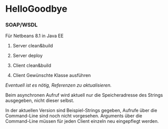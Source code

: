 # HelloGoodbye
### SOAP/WSDL

Für Netbeans 8.1 in Java EE

1. Server clean&build
2. Server deploy

3. Client clean&build
4. Client Gewünschte Klasse ausführen

*Eventuell ist es nötig, Referenzen zu aktualisieren.*

Beim asynchronen Aufruf wird aktuell nur die Speicheradresse des Strings ausgegeben, nicht dieser selbst.

In der aktuellen Version sind Beispiel-Strings gegeben, Aufrufe über die Command-Line sind noch nicht vorgesehen.
Arguments über die Command-Line müssen für jeden Client einzeln neu eingepflegt werden.
